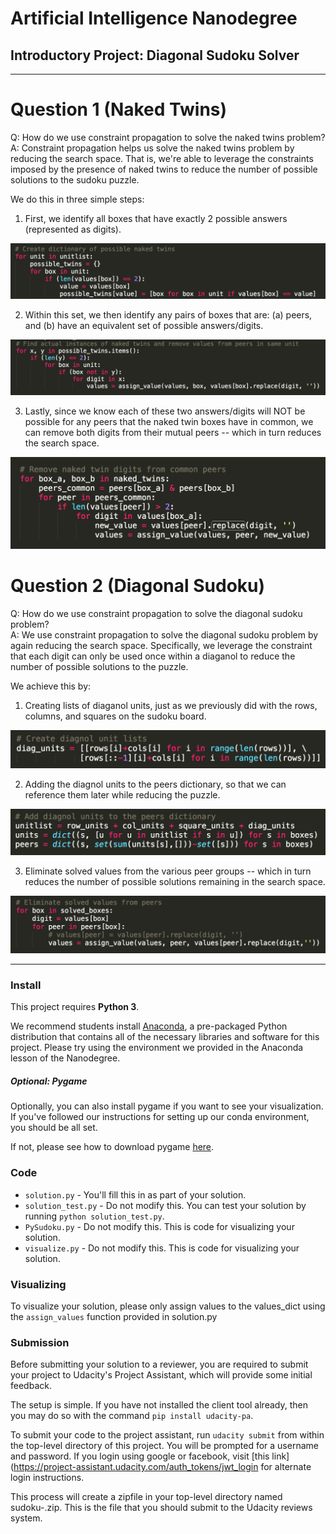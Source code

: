# Artificial Intelligence Nanodegree
## Introductory Project: Diagonal Sudoku Solver

___

# Question 1 (Naked Twins)
Q: How do we use constraint propagation to solve the naked twins problem?  
A: Constraint propagation helps us solve the naked twins problem by reducing the search space. That is, we're able to leverage the constraints imposed by the presence of naked twins to reduce the number of possible solutions to the sudoku puzzle.

We do this in three simple steps:

1. First, we identify all boxes that have exactly 2 possible answers (represented as digits).

<img src='images/naked-twins-1.png'>


2. Within this set, we then identify any pairs of boxes that are: (a) peers, and (b) have an equivalent set of possible answers/digits.

<img src='images/naked-twins-2.png'>


3. Lastly, since we know each of these two answers/digits will NOT be possible for any peers that the naked twin boxes have in common, we can remove both digits from their mutual peers -- which in turn reduces the search space. 

<img src='images/naked-twins-3.png'>


# Question 2 (Diagonal Sudoku)
Q: How do we use constraint propagation to solve the diagonal sudoku problem?  
A: We use constraint propagation to solve the diagonal sudoku problem by again reducing the search space. Specifically, we leverage the constraint that each digit can only be used once within a diaganol to reduce the number of possible solutions to the puzzle. 

We achieve this by:

1. Creating lists of diaganol units, just as we previously did with the rows, columns, and squares on the sudoku board.

<img src='images/diaganol-1.png'>

2. Adding the diagnol units to the peers dictionary, so that we can reference them later while reducing the puzzle.  

<img src='images/diaganol-2.png'>

3. Eliminate solved values from the various peer groups -- which in turn reduces the number of possible solutions remaining in the search space. 

<img src='images/diaganol-3.png'>


___

### Install

This project requires **Python 3**.

We recommend students install [Anaconda](https://www.continuum.io/downloads), a pre-packaged Python distribution that contains all of the necessary libraries and software for this project. 
Please try using the environment we provided in the Anaconda lesson of the Nanodegree.

##### Optional: Pygame

Optionally, you can also install pygame if you want to see your visualization. If you've followed our instructions for setting up our conda environment, you should be all set.

If not, please see how to download pygame [here](http://www.pygame.org/download.shtml).

### Code

* `solution.py` - You'll fill this in as part of your solution.
* `solution_test.py` - Do not modify this. You can test your solution by running `python solution_test.py`.
* `PySudoku.py` - Do not modify this. This is code for visualizing your solution.
* `visualize.py` - Do not modify this. This is code for visualizing your solution.

### Visualizing

To visualize your solution, please only assign values to the values_dict using the ```assign_values``` function provided in solution.py

### Submission
Before submitting your solution to a reviewer, you are required to submit your project to Udacity's Project Assistant, which will provide some initial feedback.  

The setup is simple.  If you have not installed the client tool already, then you may do so with the command `pip install udacity-pa`.  

To submit your code to the project assistant, run `udacity submit` from within the top-level directory of this project.  You will be prompted for a username and password.  If you login using google or facebook, visit [this link](https://project-assistant.udacity.com/auth_tokens/jwt_login for alternate login instructions.

This process will create a zipfile in your top-level directory named sudoku-<id>.zip.  This is the file that you should submit to the Udacity reviews system.

